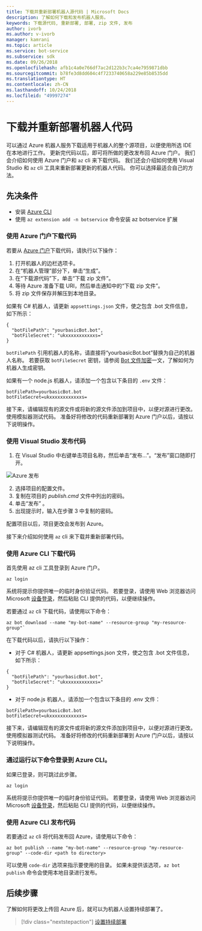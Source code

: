 ```yaml
---
title: 下载并重新部署机器人源代码 | Microsoft Docs
description: 了解如何下载和发布机器人服务。
keywords: 下载源代码, 重新部署, 部署, zip 文件, 发布
author: ivorb
ms.author: v-ivorb
manager: kamrani
ms.topic: article
ms.service: bot-service
ms.subservice: sdk
ms.date: 09/26/2018
ms.openlocfilehash: afb1c4a0e766df7ac2d122b3c7ca4e7959871dbb
ms.sourcegitcommit: b78fe3d8dd604c4f7233740658a229e85b8535dd
ms.translationtype: HT
ms.contentlocale: zh-CN
ms.lasthandoff: 10/24/2018
ms.locfileid: "49997274"
---
```

# <a name="download-and-redeploy-bot-code"></a>下载并重新部署机器人代码
可以通过 Azure 机器人服务下载适用于机器人的整个源项目，以便使用所选 IDE 在本地进行工作。 更新完代码以后，即可将所做的更改发布回 Azure 门户。 我们会介绍如何使用 Azure 门户和 `az` cli 来下载代码。 我们还会介绍如何使用 Visual Studio 和 `az` cli 工具来重新部署更新的机器人代码。 你可以选择最适合自己的方法。

## <a name="prerequisites"></a>先决条件
- 安装 [Azure CLI](https://docs.microsoft.com/en-us/cli/azure/?view=azure-cli-latest)
- 使用 `az extension add -n botservice` 命令安装 az botservice 扩展

### <a name="download-code-using-the-azure-portal"></a>使用 Azure 门户下载代码
若要从 [Azure 门户](https://portal.azure.com)下载代码，请执行以下操作：
1. 打开机器人的边栏选项卡。
1. 在“机器人管理”部分下，单击“生成”。
1. 在“下载源代码”下，单击“下载 zip 文件”。
1. 等待 Azure 准备下载 URI，然后单击通知中的“下载 zip 文件”。
1. 将 zip 文件保存并解压到本地目录。

如果有 C# 机器人，请更新 `appsettings.json` 文件，使之包含 .bot 文件信息，如下所示：

```
{
  "botFilePath": "yourbasicBot.bot",
  "botFileSecret": "ukxxxxxxxxxxxs="
}
```
`botFilePath` 引用机器人的名称，请直接将“yourbasicBot.bot”替换为自己的机器人名称。 若要获取 `botFileSecret` 密钥，请参阅 [Bot 文件加密](https://aka.ms/bot-file-encryption)一文，了解如何为机器人生成密钥。


如果有一个 node.js 机器人，请添加一个包含以下条目的 `.env` 文件：
```
botFilePath=yourbasicBot.bot
botFileSecret=ukxxxxxxxxxxxxs=
```

接下来，请编辑现有的源文件或将新的源文件添加到项目中，以便对源进行更改。 使用模拟器测试代码。 准备好将修改的代码重新部署到 Azure 门户以后，请按以下说明操作。

### <a name="publish-code-using-visual-studio"></a>使用 Visual Studio 发布代码
1. 在 Visual Studio 中右键单击项目名称，然后单击“发布...”。“发布”窗口随即打开。

![Azure 发布](~/media/azure-bot-build/azure-csharp-publish.png)

2. 选择项目的配置文件。
3. 复制在项目的 _publish.cmd_ 文件中列出的密码。
4. 单击“发布” 。
5. 出现提示时，输入在步骤 3 中复制的密码。   

配置项目以后，项目更改会发布到 Azure。 

接下来介绍如何使用 `az` cli 来下载并重新部署代码。

### <a name="download-code-using-azure-cli"></a>使用 Azure CLI 下载代码

首先使用 az cli 工具登录到 Azure 门户。

```azcli
az login
```

系统将提示你提供唯一的临时身份验证代码。 若要登录，请使用 Web 浏览器访问 Microsoft [设备登录](https://microsoft.com/devicelogin)，然后粘贴 CLI 提供的代码，以便继续操作。

若要通过 `az` cli 下载代码，请使用以下命令：
```azcli
az bot download --name "my-bot-name" --resource-group "my-resource-group"`
```
在下载代码以后，请执行以下操作：
- 对于 C# 机器人，请更新 appsettings.json 文件，使之包含 .bot 文件信息，如下所示：

```
{
  "botFilePath": "yourbasicBot.bot",
  "botFileSecret": "ukxxxxxxxxxxxs="
}
```

- 对于 node.js 机器人，请添加一个包含以下条目的 .env 文件：

```
botFilePath=yourbasicBot.bot
botFileSecret=ukxxxxxxxxxxxxs=
```

接下来，请编辑现有的源文件或将新的源文件添加到项目中，以便对源进行更改。 使用模拟器测试代码。 准备好将修改的代码重新部署到 Azure 门户以后，请按以下说明操作。

### <a name="login-to-azure-cli-by-running-the-following-command"></a>通过运行以下命令登录到 Azure CLI。
如果已登录，则可跳过此步骤。

```azcli
az login
```
系统将提示你提供唯一的临时身份验证代码。 若要登录，请使用 Web 浏览器访问 Microsoft [设备登录](https://microsoft.com/devicelogin)，然后粘贴 CLI 提供的代码，以便继续操作。

### <a name="publish-code-using-azure-cli"></a>使用 Azure CLI 发布代码
若要通过 `az` cli 将代码发布回 Azure，请使用以下命令：
```azcli
az bot publish --name "my-bot-name" --resource-group "my-resource-group" --code-dir <path to directory> 
```

可以使用 `code-dir` 选项来指示要使用的目录。 如果未提供该选项，`az bot publish` 命令会使用本地目录进行发布。

## <a name="next-steps"></a>后续步骤
了解如何将更改上传回 Azure 后，就可以为机器人设置持续部署了。

> [!div class="nextstepaction"]
> [设置持续部署](bot-service-build-continuous-deployment.md)

